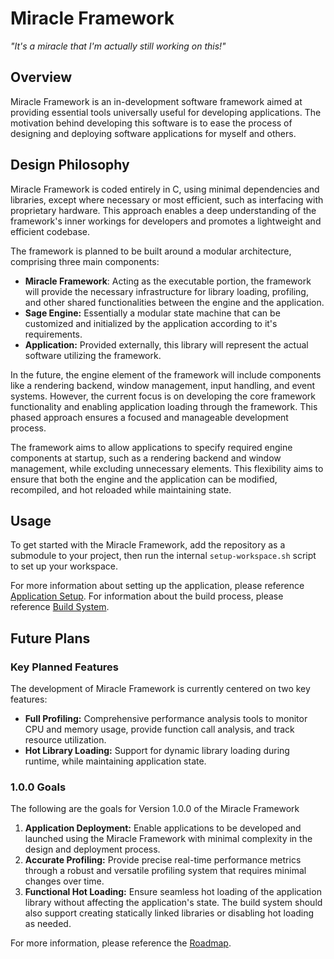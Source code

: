 # Miracle Framework

*"It's a miracle that I'm actually still working on this!"*

## Overview

Miracle Framework is an in-development software framework aimed at providing essential tools universally useful for developing applications. The motivation behind developing this software is to ease the process of designing and deploying software applications for myself and others.

## Design Philosophy

Miracle Framework is coded entirely in C, using minimal dependencies and libraries, except where necessary or most efficient, such as interfacing with proprietary hardware. This approach enables a deep understanding of the framework's inner workings for developers and promotes a lightweight and efficient codebase.

The framework is planned to be built around a modular architecture, comprising three main components:

- **Miracle Framework**: Acting as the executable portion, the framework will provide the necessary infrastructure for library loading, profiling, and other shared functionalities between the engine and the application.
- **Sage Engine:** Essentially a modular state machine that can be customized and initialized by the application according to it's requirements.
- **Application:** Provided externally, this library will represent the actual software utilizing the framework.

In the future, the engine element of the framework will include components like a rendering backend, window management, input handling, and event systems. However, the current focus is on developing the core framework functionality and enabling application loading through the framework. This phased approach ensures a focused and manageable development process.

The framework aims to allow applications to specify required engine components at startup, such as a rendering backend and window management, while excluding unnecessary elements. This flexibility aims to ensure that both the engine and the application can be modified, recompiled, and hot reloaded while maintaining state.

## Usage

To get started with the Miracle Framework, add the repository as a submodule to your project, then run the internal `setup-workspace.sh` script to set up your workspace.

For more information about setting up the application, please reference [Application Setup](Application%20Setup.md). 
For information about the build process, please reference [Build System](Build%20System.md).

## Future Plans

### Key Planned Features

The development of Miracle Framework is currently centered on two key features:

- **Full Profiling:** Comprehensive performance analysis tools to monitor CPU and memory usage, provide function call analysis, and track resource utilization. 
- **Hot Library Loading:** Support for dynamic library loading during runtime, while maintaining application state.

### 1.0.0 Goals

The following are the goals for Version 1.0.0 of the Miracle Framework

1. **Application Deployment:** Enable applications to be developed and launched using the Miracle Framework with minimal complexity in the design and deployment process.
2. **Accurate Profiling:** Provide precise real-time performance metrics through a robust and versatile profiling system that requires minimal changes over time.
3. **Functional Hot Loading:** Ensure seamless hot loading of the application library without affecting the application's state. The build system should also support creating statically linked libraries or disabling hot loading as needed.

For more information, please reference the [Roadmap](Roadmap.md).
